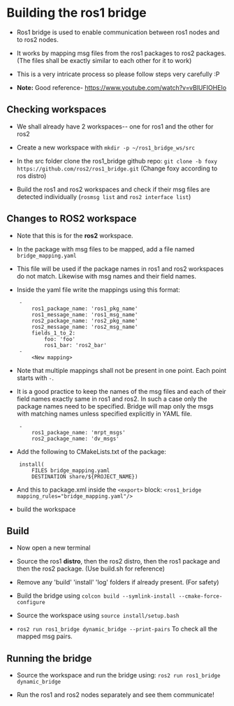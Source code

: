 # Building the ros1 bridge
* Ros1 bridge is used to enable communication between ros1 nodes and to ros2 nodes.

* It works by mapping msg files from the ros1 packages to ros2 packages. (The files shall be exactly similar to each other for it to work)

* This is a very intricate process so please follow steps very carefully :P

* **Note:** Good reference- https://www.youtube.com/watch?v=vBlUFIOHEIo

## Checking workspaces
* We shall already have 2 workspaces-- one for ros1 and the other for ros2

* Create a new workspace with `mkdir -p ~/ros1_bridge_ws/src`

* In the src folder clone the ros1_bridge github repo: `git clone -b foxy https://github.com/ros2/ros1_bridge.git` (Change foxy according to ros distro)

* Build the ros1 and ros2 workspaces and check if their msg files are detected individually (`rosmsg list` and `ros2 interface list`)


## Changes to ROS2 workspace
* Note that this is for the **ros2** workspace.

* In the package with msg files to be mapped, add a file named  `bridge_mapping.yaml`

* This file will be used if the package names in ros1 and ros2 workspaces do not match. Likewise with msg names and their field names.

* Inside the yaml file write the mappings using this format:

```
    -
        ros1_package_name: 'ros1_pkg_name'
        ros1_message_name: 'ros1_msg_name'
        ros2_package_name: 'ros2_pkg_name'
        ros2_message_name: 'ros2_msg_name'
        fields_1_to_2:
            foo: 'foo'
            ros1_bar: 'ros2_bar'
    -
        <New mapping>

```
* Note that multiple mappings shall not be present in one point. Each point starts with `-`.

* It is a good practice to keep the names of the msg files and each of their field names exactly same in ros1 and ros2. In such a case only the package names need to be specified. Bridge will map only the msgs with matching names unless specified explicitly in YAML file.

```
    -
        ros1_package_name: 'mrpt_msgs'
        ros2_package_name: 'dv_msgs'
```

* Add the following to CMakeLists.txt of the package:

```
    install(
        FILES bridge_mapping.yaml
        DESTINATION share/${PROJECT_NAME})
```

* And this to package.xml inside the `<export>` block: `<ros1_bridge mapping_rules="bridge_mapping.yaml"/>`

* build the workspace


## Build
* Now open a new terminal

* Source the ros1 **distro**, then the ros2 distro, then the ros1 package and then the ros2 package. (Use build.sh for reference)

* Remove any 'build' 'install' 'log' folders if already present. (For safety)

* Build the bridge using `colcon build --symlink-install --cmake-force-configure`

* Source the workspace using `source install/setup.bash`

* `ros2 run ros1_bridge dynamic_bridge --print-pairs` To check all the mapped msg pairs.


## Running the bridge
* Source the workspace and run the bridge using: `ros2 run ros1_bridge dynamic_bridge`

* Run the ros1 and ros2 nodes separately and see them communicate!